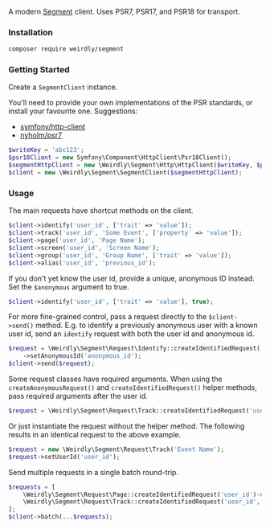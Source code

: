 A modern [Segment](https://segment.com/) client. Uses PSR7, PSR17, and PSR18 for transport.

### Installation

```sh
composer require weirdly/segment
```

### Getting Started

Create a `SegmentClient` instance.

You'll need to provide your own implementations of the PSR standards, or install your favourite one. Suggestions:

- [symfony/http-client](https://github.com/symfony/http-client)
- [nyholm/psr7](https://github.com/Nyholm/psr7)

```php
$writeKey = 'abc123';
$psr18Client = new Symfony\Component\HttpClient\Psr18Client();
$segmentHttpClient = new \Weirdly\Segment\Http\HttpClient($writeKey, $psr18Client, $psr18Client, $psr18Client);
$client = new \Weirdly\Segment\SegmentClient($segmentHttpClient);
```

### Usage

The main requests have shortcut methods on the client.

```php
$client->identify('user_id', ['trait' => 'value']);
$client->track('user_id', 'Some Event', ['property' => 'value']);
$client->page('user_id', 'Page Name');
$client->screen('user_id', 'Screen Name');
$client->group('user_id', 'Group Name', ['trait' => 'value']);
$client->alias('user_id', 'previous_id');
```

If you don't yet know the user id, provide a unique, anonymous ID instead. Set the `$anonymous` argument to true.

```php
$client->identify('user_id', ['trait' => 'value'], true);
```

For more fine-grained control, pass a request directly to the `$client->send()` method.
E.g. to identify a previously anonymous user with a known user id, send an `identify`
request with both the user id and anonymous id.

```php
$request = \Weirdly\Segment\Request\Identify::createIdentifiedRequest('user_id')
    ->setAnonymousId('anonymous_id');
$client->send($request);
```

Some request classes have required arguments. When using the `createAnonymousRequest()` and `createIdentifiedRequest()`
helper methods, pass required arguments after the user id.

```php
$request = \Weirdly\Segment\Request\Track::createIdentifiedRequest('user_id', 'Event Name')
```

Or just instantiate the request without the helper method.
The following results in an identical request to the above example.

```php
$request = new \Weirdly\Segment\Request\Track('Event Name');
$request->setUserId('user_id');
```

Send multiple requests in a single batch round-trip.

```php
$requests = [
    \Weirdly\Segment\Request\Page::createIdentifiedRequest('user_id')->setName('Page Name'),
    \Weirdly\Segment\Request\Track::createIdentifiedRequest('user_id', 'Event Name'),
];
$client->batch(...$requests);
```
